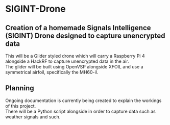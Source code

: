 # SIGINT-Drone
## Creation of a homemade Signals Intelligence (SIGINT) Drone designed to capture unencrypted data

This will be a Glider styled drone which will carry a Raspberry Pi 4 alongside a HackRF to capture unencrypted data in the air.  
The glider will be built using OpenVSP alongside XFOIL and use a symmetrical airfoil, specifically the MH60-il.  

## Planning

Ongoing documentation is currently being created to explain the workings of this project.  
There will be a Python script alongside in order to capture data such as weather signals and such.
